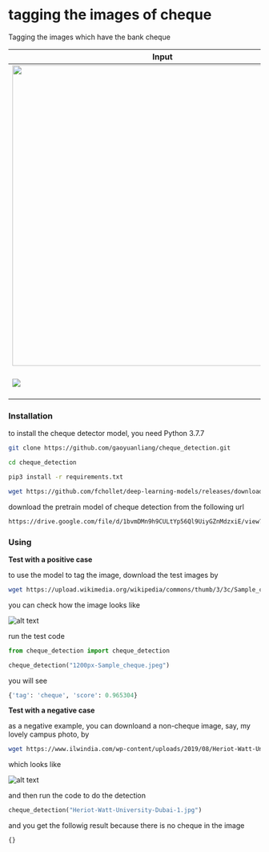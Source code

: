 # tagging the images of cheque

Tagging the images which have the bank cheque 


<table>
  <thead>
    <tr>
      <th>Input</th>
      <th>Output</th>
    </tr>
  </thead>
  <tr>
    <td>
      <img src="https://upload.wikimedia.org/wikipedia/commons/thumb/3/3c/Sample_cheque.jpeg/1200px-Sample_cheque.jpeg" width="600">
    </td>
    <td>
      <pre>
{
  'tag': 'cheque', 
  'score': 0.965304
}</pre>
    </td>
  </tr>
  <tr>
    <td>
      <img src="https://www.ilwindia.com/wp-content/uploads/2019/08/Heriot-Watt-University-Dubai-1.jpg">
    </td>
    <td>
      <pre>
{
}</pre>
    </td>
  </tr>
</table>


### Installation

to install the cheque detector model, you need Python 3.7.7 

```bash
git clone https://github.com/gaoyuanliang/cheque_detection.git

cd cheque_detection

pip3 install -r requirements.txt

wget https://github.com/fchollet/deep-learning-models/releases/download/v0.4/xception_weights_tf_dim_ordering_tf_kernels_notop.h5
```

download the pretrain model of cheque detection from the following url

```bash
https://drive.google.com/file/d/1bvmDMn9h9CULtYp56Ql9UiyGZnMdzxiE/view?usp=sharing
```

### Using

**Test with a positive case**

to use the model to tag the image, download the test images by 

```bash
wget https://upload.wikimedia.org/wikipedia/commons/thumb/3/3c/Sample_cheque.jpeg/1200px-Sample_cheque.jpeg
```

you can check how the image looks like

![alt text](https://upload.wikimedia.org/wikipedia/commons/thumb/3/3c/Sample_cheque.jpeg/1200px-Sample_cheque.jpeg)

run the test code

```python
from cheque_detection import cheque_detection

cheque_detection("1200px-Sample_cheque.jpeg")
```

you will see

```python
{'tag': 'cheque', 'score': 0.965304}
```

**Test with a negative case**

as a negative example, you can downloand a non-cheque image, say, my lovely campus photo, by 

```bash
wget https://www.ilwindia.com/wp-content/uploads/2019/08/Heriot-Watt-University-Dubai-1.jpg
```

which looks like 

![alt text](https://www.ilwindia.com/wp-content/uploads/2019/08/Heriot-Watt-University-Dubai-1.jpg)


and then run the code to do the detection

```python
cheque_detection("Heriot-Watt-University-Dubai-1.jpg")
```

and you get the followig result because there is no cheque in the image

```python
{}
```


